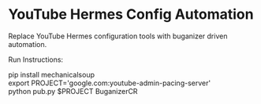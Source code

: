 <!--* freshness: { owner: 'victorngo' reviewed: '2020-05-04' } *-->

# YouTube Hermes Config Automation

Replace YouTube Hermes configuration tools with buganizer driven automation.

Run Instructions:

pip install mechanicalsoup  
export PROJECT='google.com:youtube-admin-pacing-server'  
python pub.py $PROJECT BuganizerCR
